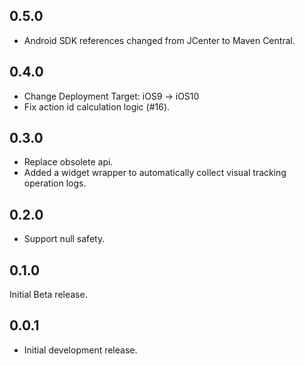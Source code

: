 ## 0.5.0

* Android SDK references changed from JCenter to Maven Central.

## 0.4.0

* Change Deployment Target: iOS9 → iOS10
* Fix action id calculation logic (#16).

## 0.3.0

* Replace obsolete api.
* Added a widget wrapper to automatically collect visual tracking operation logs.

## 0.2.0

* Support null safety.

## 0.1.0

Initial Beta release.

## 0.0.1

* Initial development release.
